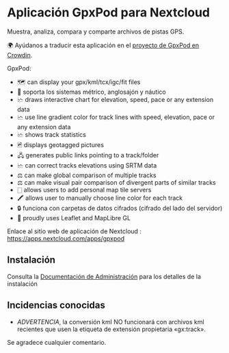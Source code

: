 # Aplicación GpxPod para Nextcloud

Muestra, analiza, compara y comparte archivos de pistas GPS.

🌍 Ayúdanos a traducir esta aplicación en el [proyecto de GpxPod en Crowdin](https://crowdin.com/project/gpxpod).

GpxPod:

* 🗺 can display your gpx/kml/tcx/igc/fit files
* 📏 soporta los sistemas métrico, anglosajón y náutico
* 🗠 draws interactive chart for elevation, speed, pace or any extension data
* 🗠 use line gradient color for track lines with speed, elevation, pace or any extension data
* 🗠 shows track statistics
* 🖻 displays geotagged pictures
* 🖧 generates public links pointing to a track/folder
* 🗠 can correct tracks elevations using SRTM data
* ⚖ can make global comparison of multiple tracks
* ⚖ can make visual pair comparison of divergent parts of similar tracks
* 🀆 allows users to add personal map tile servers
* 🖍 allows user to manually choose line color for each track
* 🔒 funciona con carpetas de datos cifrados (cifrado del lado del servidor)
* 🍂 proudly uses Leaflet and MapLibre GL

Enlace al sitio web de aplicación de Nextcloud : https://apps.nextcloud.com/apps/gpxpod

## Instalación

Consulta la [Documentación de Administración](https://gitlab.com/eneiluj/gpxpod-oc/wikis/admindoc) para los detalles de la instalación

## Incidencias conocidas

* *ADVERTENCIA*, la conversión kml NO funcionará con archivos kml recientes que usen la etiqueta de extensión propietaria «gx:track».

Se agradece cualquier comentario.
